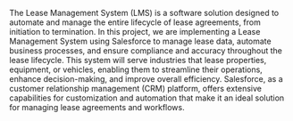 The Lease Management System (LMS) is a software solution designed to automate and manage the entire lifecycle of lease agreements, from initiation to termination. In this project, we are implementing a Lease Management System using Salesforce to manage lease data, automate business processes, and ensure compliance and accuracy throughout the lease lifecycle. This system will serve industries that lease properties, equipment, or vehicles, enabling them to streamline their operations, enhance decision-making, and improve overall efficiency. Salesforce, as a customer relationship management (CRM) platform, offers extensive capabilities for customization and automation that make it an ideal solution for managing lease agreements and workflows. 
